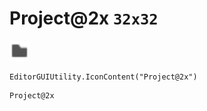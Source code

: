 # Project@2x `32x32`
<img src="/img/Project.png" width=32 height=32>

``` CSharp
EditorGUIUtility.IconContent("Project@2x")
```
```
Project@2x
```
